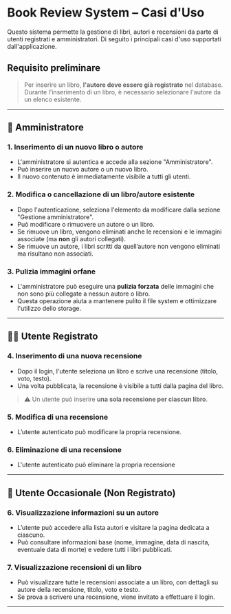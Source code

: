 # Book Review System – Casi d'Uso

Questo sistema permette la gestione di libri, autori e recensioni da parte di utenti registrati e amministratori. Di seguito i principali casi d'uso supportati dall'applicazione.

## Requisito preliminare
> Per inserire un libro, **l'autore deve essere già registrato** nel database. Durante l'inserimento di un libro, è necessario selezionare l'autore da un elenco esistente.

---

## 👤 Amministratore

### 1. Inserimento di un nuovo libro o autore
- L'amministratore si autentica e accede alla sezione "Amministratore".
- Può inserire un nuovo autore o un nuovo libro.
- Il nuovo contenuto è immediatamente visibile a tutti gli utenti.

### 2. Modifica o cancellazione di un libro/autore esistente
- Dopo l'autenticazione, seleziona l'elemento da modificare dalla sezione "Gestione amministratore".
- Può modificare o rimuovere un autore o un libro.
- Se rimuove un libro, vengono eliminati anche le recensioni e le immagini associate (ma **non** gli autori collegati).
- Se rimuove un autore, i libri scritti da quell’autore non vengono eliminati ma risultano non associati.

### 3. Pulizia immagini orfane
- L'amministratore può eseguire una **pulizia forzata** delle immagini che non sono più collegate a nessun autore o libro.
- Questa operazione aiuta a mantenere pulito il file system e ottimizzare l'utilizzo dello storage.

---

## 🧑‍💻 Utente Registrato

### 4. Inserimento di una nuova recensione
- Dopo il login, l'utente seleziona un libro e scrive una recensione (titolo, voto, testo).
- Una volta pubblicata, la recensione è visibile a tutti dalla pagina del libro.

> ⚠️ Un utente può inserire **una sola recensione per ciascun libro**.

### 5. Modifica di una recensione
- L’utente autenticato può modificare la propria recensione.

### 6. Eliminazione di una recensione
- L'utente autenticato può eliminare la propria recensione

---

## 👥 Utente Occasionale (Non Registrato)

### 6. Visualizzazione informazioni su un autore
- L’utente può accedere alla lista autori e visitare la pagina dedicata a ciascuno.
- Può consultare informazioni base (nome, immagine, data di nascita, eventuale data di morte) e vedere tutti i libri pubblicati.

### 7. Visualizzazione recensioni di un libro
- Può visualizzare tutte le recensioni associate a un libro, con dettagli su autore della recensione, titolo, voto e testo.
- Se prova a scrivere una recensione, viene invitato a effettuare il login.

---
